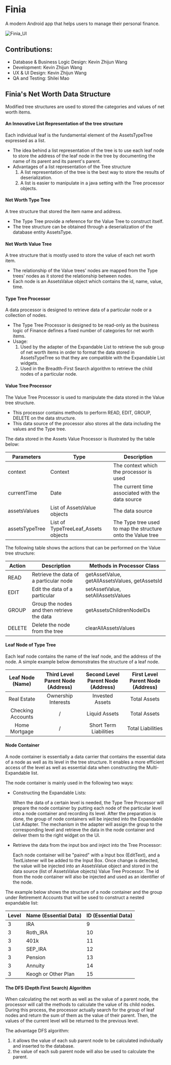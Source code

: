 # Finia

A modern Android app that helps users to manage their personal finance.

![Finia_UI](https://user-images.githubusercontent.com/58012125/91351423-4a030f00-e7b6-11ea-9045-54305a032bd8.jpg)

## Contributions:
- Database & Business Logic Design: Kevin Zhijun Wang
- Development: Kevin Zhijun Wang
- UX & UI Design: Kevin Zhijun Wang
- QA and Testing: Shilei Mao

## Finia's Net Worth Data Structure

Modified tree structures are used to stored the categories and values of net worth items.

#### An Innovative List Representation of the tree structure

Each individual leaf is the fundamental element of the AssetsTypeTree expressed as a list.
- The idea behind a list representation of the tree is to use each leaf node to store the address of the leaf node in the tree
  by documenting the name of its parent and its parent's parent.
- Advantages of a list representation of the Tree structure
    1. A list representation of the tree is the best way to store the results of deserialization.
    2. A list is easier to manipulate in a java setting with the Tree processor objects.

#### Net Worth Type Tree

A tree structure that stored the item name and address.
- The Type Tree provide a reference for the Value Tree to construct itself.
- The tree structure can be obtained through a deserialization of the database entity AssetsType.

#### Net Worth Value Tree

A tree structure that is mostly used to store the value of each net worth item.
- The relationship of the Value trees' nodes are mapped from the Type trees' nodes as it stored the relationship between nodes.
- Each node is an AssetsValue object which contains the id, name, value, time.

#### Type Tree Processor

A data processor is designed to retrieve data of a particular node or a collection of nodes.
- The Type Tree Processor is designed to be read-only as the business logic of Finance defines a fixed number of categories for net worth items.
- Usage:
     1. Used by the adapter of the Expandable List to retrieve the sub group of net worth items 
        in order to format the data stored in AssetsTypeTree so that they are compatible with the Expandable List widgets.
     2. Used in the Breadth-First Search algorithm to retrieve the child nodes of a particular node.

#### Value Tree Processor

The Value Tree Processor is used to manipulate the data stored in the Value tree structure.
- This processor contains methods to perform READ, EDIT, GROUP, DELETE on the data structure.
- This data source of the processor also stores all the data including the values and the Type tree.

The data stored in the Assets Value Processor is illustrated by the table below:

Parameters	| Type	| Description	| 
------------- | -------- | ------------- |
context	| Context | The context which the processor is used
currentTime	| Date	| The current time associated with the data source
assetsValues | List of AssetsValue objects	| The data source
assetsTypeTree | List of TypeTreeLeaf_Assets objects | The Type tree used to map the structure onto the Value tree

The following table shows the actions that can be performed on the Value tree structure:

Action	| Description	| Methods in Processor Class	| 
------------- | ------------------------- | ------------- |
READ	| Retrieve the data of a particular node | getAssetValue, getAllAssetsValues, getAssetsId
EDIT	| Edit the data of a particular	| setAssetValue, setAllAssetsValues 
GROUP	| Group the nodes and then retrieve the data | getAssetsChildrenNodeIDs	
DELETE	| Delete the node from the tree	| clearAllAssetsValues

#### Leaf Node of Type Tree

Each leaf node contains the name of the leaf node, and the address of the node.
A simple example below demonstrates the structure of a leaf node.

 Leaf Node (Name)  | Third Level Parent Node (Address) | Second Level Parent Node (Address) | First Level Parent Node (Address)
:-----------: | :-----------: | :-----------: | :-----------: |
 Real Estate | Ownership Interests | Invested Assets | Total Assets 
 Checking Accounts | / | Liquid Assets | Total Assets 
 Home Mortgage | / | Short Term Liabilities | Total Liabilities

#### Node Container

A node container is essentially a data carrier that contains the essential data of a node as well as its level in the tree structure.
It enables a more efficient access of the level as well as essential data when constructing the Multi-Expandable list.

The node container is mainly used in the following two ways:
- Constructing the Expandable Lists:

     When the data of a certain level is needed, the Type Tree Processor will prepare the node container by
     putting each node of the particular level into a node container and recording its level. After the preparation is done, the group of node containers will be injected into 
     the Expandable List Adapter. The mechanism in the adapter will assign the group to the corresponding level and retrieve the data in the node container and deliver them 
     to the right widget on the UI.
- Retrieve the data from the input box and inject into the Tree Processor:

     Each node container will be "paired" with a Input box (EditText), and a TextListener will be added to the Input Box. Once change is detected, 
     the value will be injected into an AssetsValue object and stored in the data source (list of AssetsValue objects) Value Tree Processor. 
     The id from the node container will also be injected and used as an identifier of the node.

The example below shows the structure of a node container and the group under Retirement Accounts that will be used to construct a nested expandable list:

Level | Name (Essential Data) | ID (Essential Data) | 
--- | ---- | ----
3	| IRA | 9
3	| Roth_IRA | 10
3	| 401k | 11
3	| SEP_IRA | 12
3	| Pension | 13
3	| Annuity | 14
3	| Keogh or Other Plan | 15

#### The DFS (Depth First Search) Algorithm

When calculating the net worth as well as the value of a parent node, the processor will call the methods to calculate the value of its child nodes.
During this process, the processor actually search for the group of leaf nodes and return the sum of them as the value of their parent. 
Then, the values of the current level will be returned to the previous level. 

The advantage DFS algorithm:
  1. it allows the value of each sub parent node to be calculated individually and inserted to the database.
  2. the value of each sub parent node will also be used to calculate the parent.





